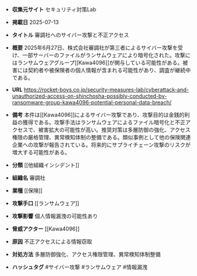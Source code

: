 - **収集元サイト**
セキュリティ対策Lab

- **掲載日**
2025-07-13

- **タイトル**
審調社へのサイバー攻撃と不正アクセス

- **概要**
2025年6月27日、株式会社審調社が第三者によるサイバー攻撃を受け、一部サーバーのファイルがランサムウェアにより暗号化された。攻撃にはランサムウェアグループ[[Kawa4096]]が関与している可能性がある。被害には契約者や被保険者の個人情報が含まれる可能性があり、調査が継続中である。

- **URL**
https://rocket-boys.co.jp/security-measures-lab/cyberattack-and-unauthorized-access-on-shinchosha-possibly-conducted-by-ransomware-group-kawa4096-potential-personal-data-breach/

- **備考**
本件は[[Kawa4096]]によるサイバー攻撃であり、攻撃目的は金銭的利益の獲得である。攻撃手法はランサムウェアによるファイル暗号化と不正アクセスで、被害拡大の可能性が高い。推奨対策は多層防御の強化、アクセス権限の厳格管理、異常検知体制の整備である。類似事例として他の保険関連企業への攻撃が報告されている。将来的にサプライチェーン攻撃のリスクが増大する可能性がある。

- **分類**
[[他組織インシデント]]

- **組織名**
審調社

- **業種**
[[保険]]

- **攻撃手口**
[[ランサムウェア]]

- **攻撃影響**
個人情報漏洩の可能性あり

- **脅威アクター**
[[Kawa4096]]

- **原因**
不正アクセスによる情報窃取

- **対処方法**
多層防御強化、アクセス権限管理、異常検知体制整備

- **ハッシュタグ**
#サイバー攻撃 #ランサムウェア #情報漏洩
